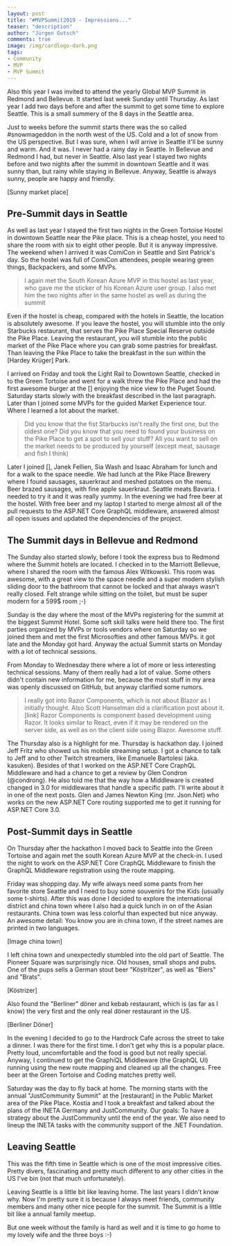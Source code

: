 ```yaml
---
layout: post
title: "#MVPSummit2019 - Impressions..."
teaser: "description"
author: "Jürgen Gutsch"
comments: true
image: /img/cardlogo-dark.png
tags: 
- Community
- MVP
- MVP Summit
---
```


Also this year I was invited to attend the yearly Global MVP Summit in Redmond and Bellevue. It started last week Sunday until Thursday. As last year I add two days before and after the summit to get some time to explore Seattle. This is a small summery of the 8 days in the Seattle area.

Just to weeks before the summit starts there was the so called #snowmageddon in the north west of the US. Cold and a lot of snow from the US perspective. But I was sure, when I will arrive in Seattle it'll be sunny and warm. And it was. I never had a rainy day in Seattle. In Bellevue and Redmond I had, but never in Seattle. Also last year I stayed two nights before and two nights after the summit in downtown Seattle and it was sunny than, but rainy while staying in Bellevue. Anyway, Seattle is always sunny, people are happy and friendly.

[Sunny market place]

## Pre-Summit days in Seattle

As well as last year I stayed the first two nights in the Green Tortoise Hostel in downtown Seattle near the Pike place. This is a cheap hostel, you need to share the room with six to eight other people. But it is anyway impressive. The weekend when I arrived it was ComiCon in Seattle and Sint Patrick's day. So the hostel was full of ComiCon attendees, people wearing green things, Backpackers, and some MVPs.

> I again met the South Korean Azure MVP in this hostel as last year, who gave me the sticker of his Korean Azure user group. I also met him the two nights after in the same hostel as well as during the summit

Even if the hostel is cheap, compared with the hotels in Seattle, the location is absolutely awesome. If you leave the hostel, you will stumble into the only Starbucks restaurant, that serves the Pike Place Special Reserve outside the Pike Place. Leaving the restaurant, you will stumble into the public market of the Pike Place where you can grab some pastries for breakfast. Than leaving the Pike Place to take the breakfast in the sun within the [Hardey Krüger] Park.

I arrived on Friday and took the Light Rail to Downtown Seattle, checked in to the Green Tortoise and went for a walk threw the Pike Place and had the first awesome burger at the [] enjoying the nice view to the Puget Sound. Saturday starts slowly with the breakfast described in the last paragraph. Later than I joined some MVPs for the guided Market Experience tour. Where I learned a lot about the market.

> Did you know that the fist Starbucks isn't really the first one, but the oldest one? Did you know that you need to found your business on the Pike Place to get a spot to sell your stuff? All you want to sell on the market needs to be produced by yourself (except meat, sausage and fish I think)

Later I joined [], Janek Fellien, Sia Wash and Isaac Abraham for lunch and for a walk to the space needle. We had lunch at the Pike Place Brewery where I found sausages, sauerkraut and meshed potatoes on the menu. Beer brazed sausages, with fine apple sauerkraut. Seattle meats Bavaria. I needed to try it and it was really yummy. In the evening we had free beer at the hostel. With free beer and my laptop I started to merge almost all of the pull requests to the ASP.NET Core GraphQL middleware, answered almost all open issues and updated the dependencies of the project.

## The Summit days in Bellevue and Redmond

The Sunday also started slowly, before I took the express bus to Redmond where the Summit hotels are located. I checked in to the Marriott Bellevue, where I shared the room with the famous Alex Witkowski. This room was awesome, with a great view to the space needle and a super modern stylish sliding door to the bathroom that cannot be locked and that always wasn't really closed. Felt strange while sitting on the toilet, but must be super modern for a 599$ room ;-)

Sunday is the day where the most of the MVPs registering for the summit at the biggest Summit Hotel. Some soft skill talks were held there too. The first parties organized by MVPs or tools vendors where on Saturday so we joined them and met the first Microsofties and other famous MVPs. it got late and the Monday got hard. Anyway the actual Summit starts on Monday with a lot of technical sessions.

From Monday to Wednesday there where a lot of more or less interesting technical sessions. Many of them really had a lot of value. Some others didn't contain new information for me, because the most stuff in my area was openly discussed on GitHub, but anyway clarified some rumors. 

> I really got into Razor Components, which is not about Blazor as I initially thought. Also Scott Hanselman did a clarification post about it. [link] Razor Components is component based development using Razor. It looks similar to React, even if it may be rendered on the server side, as well as on the client side using Blazor. Awesome stuff.

The Thursday also is a highlight for me. Thursday is hackathon day. I joined Jeff Fritz who showed us his mobile streaming setup. I got a chance to talk to Jeff and to other Twitch streamers, like Emanuele Bartolesi (aka. kasuken). Besides of that I worked on the ASP.NET Core CraphQL Middleware and had a chance to get a review by Glen Condron (@condrong). He also told me that the way how a Middleware is created changed in 3.0 for middlewares that handle a specific path. I'll write about it in one of the next posts. Glen and James Newton King (mr. Json.Net) who works on the new ASP.NET Core routing supported me to get it running for ASP.NET Core 3.0. 

## Post-Summit days in Seattle

On Thursday after the hackathon I moved back to Seattle into the Green Tortoise and again met the south Korean Azure MVP at the check-in. I used the night to work on the  ASP.NET Core CraphQL Middleware to finish the GraphQL Middleware registration using the route mapping. 

Friday was shopping day. My wife always need some pants from her favorite store Seattle and I need to buy some souvenirs for the Kids (usually some t-shirts). After this was done I decided to explore the international district and china town where I also had a quick lunch in on of the Asian restaurants. China town was less colorful than expected but nice anyway. An awesome detail: You know you are in china town, if the street names are printed in two languages.

[Image china town]

I left china town and unexpectedly stumbled into the old part of Seattle. The Pioneer Square was surprisingly nice. Old houses, small shops and pubs. One of the pups sells a German stout beer "Köstritzer", as well as "Biers" and "Brats". 

[Köstrizer]

Also found the "Berliner" döner and kebab restaurant, which is (as far as I know) the very first and the only real döner restaurant in the US.

[Berliner Döner]

In the evening I decided to go to the Hardrock Cafe across the street to take a dinner. I was there for the first time. I don't get why this is a popular place. Pretty loud, uncomfortable and the food is good but not really special. Anyway, I continued to get the GraphiQL Middleware (the GraphQL UI) running using the new route mapping and cleaned up all the changes. Free beer at the Green Tortoise and Coding matches pretty well.

Saturday was the day to fly back at home. The morning starts with the annual "JustCommunity Summit" at the [restaurant] in the Public Market area of the Pike Place. Kostia and I took a breakfast and talked about the plans of the INETA Germany and JustCommunity. Our goals: To have a strategy about the JustCommunity until the end of the year. We also need to lineup the INETA tasks with the community support of the .NET Foundation. 

## Leaving Seattle

This was the fifth time in Seattle which is one of the most impressive cities. Pretty divers, fascinating and pretty much different to any other cities in the US I've bin (not that much unfortunately). 

Leaving Seattle is a little bit like leaving home. The last years I didn't know why. Now I'm pretty sure it is because I always meet friends, community members and many other nice people for the summit. The Summit is a little bit like a annual family meetup. 

But one week without the family is hard as well and it is time to go home to my lovely wife and the three boys :-)